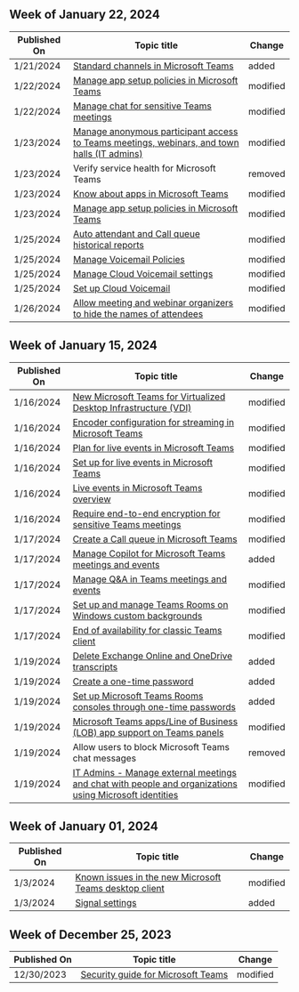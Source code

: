 <!-- This file is generated automatically each week. Changes made to this file will be overwritten.-->



## Week of January 22, 2024


| Published On |Topic title | Change |
|------|------------|--------|
| 1/21/2024 | [Standard channels in Microsoft Teams](/MicrosoftTeams/standard-channels) | added |
| 1/22/2024 | [Manage app setup policies in Microsoft Teams](/MicrosoftTeams/teams-app-setup-policies) | modified |
| 1/22/2024 | [Manage chat for sensitive Teams meetings](/MicrosoftTeams/manage-chat-sensitive-meetings) | modified |
| 1/23/2024 | [Manage anonymous participant access to Teams meetings, webinars, and town halls (IT admins)](/MicrosoftTeams/anonymous-users-in-meetings) | modified |
| 1/23/2024 | Verify service health for Microsoft Teams | removed |
| 1/23/2024 | [Know about apps in Microsoft Teams](/MicrosoftTeams/apps-in-teams) | modified |
| 1/23/2024 | [Manage app setup policies in Microsoft Teams](/MicrosoftTeams/teams-app-setup-policies) | modified |
| 1/25/2024 | [Auto attendant and Call queue historical reports](/MicrosoftTeams/aa-cq-cqd-historical-reports) | modified |
| 1/25/2024 | [Manage Voicemail Policies](/MicrosoftTeams/manage-voicemail-policies) | modified |
| 1/25/2024 | [Manage Cloud Voicemail settings](/MicrosoftTeams/manage-voicemail-settings) | modified |
| 1/25/2024 | [Set up Cloud Voicemail](/MicrosoftTeams/set-up-phone-system-voicemail) | modified |
| 1/26/2024 | [Allow meeting and webinar organizers to hide the names of attendees](/MicrosoftTeams/hide-attendee-names) | modified |


## Week of January 15, 2024


| Published On |Topic title | Change |
|------|------------|--------|
| 1/16/2024 | [New Microsoft Teams for Virtualized Desktop Infrastructure (VDI)](/MicrosoftTeams/new-teams-vdi-requirements-deploy) | modified |
| 1/16/2024 | [Encoder configuration for streaming in Microsoft Teams](/MicrosoftTeams/teams-encoder-configuration) | modified |
| 1/16/2024 | [Plan for live events in Microsoft Teams](/MicrosoftTeams/teams-live-events/plan-for-teams-live-events) | modified |
| 1/16/2024 | [Set up for live events in Microsoft Teams](/MicrosoftTeams/teams-live-events/set-up-for-teams-live-events) | modified |
| 1/16/2024 | [Live events in Microsoft Teams overview](/MicrosoftTeams/teams-stream-overview) | modified |
| 1/16/2024 | [Require end-to-end encryption for sensitive Teams meetings](/MicrosoftTeams/end-to-end-encrypted-meetings) | modified |
| 1/17/2024 | [Create a Call queue in Microsoft Teams](/MicrosoftTeams/create-a-phone-system-call-queue) | modified |
| 1/17/2024 | [Manage Copilot for Microsoft Teams meetings and events](/MicrosoftTeams/copilot-teams-transcription) | added |
| 1/17/2024 | [Manage Q&A in Teams meetings and events](/MicrosoftTeams/manage-qna-for-teams) | modified |
| 1/17/2024 | [Set up and manage Teams Rooms on Windows custom backgrounds](/MicrosoftTeams/rooms/custom-backgrounds) | modified |
| 1/17/2024 | [End of availability for classic Teams client](/MicrosoftTeams/teams-classic-client-end-of-availability) | modified |
| 1/19/2024 | [Delete Exchange Online and OneDrive transcripts](/MicrosoftTeams/delete-exchange-online-transcripts) | added |
| 1/19/2024 | [Create a one-time password](/MicrosoftTeams/rooms/create-otp) | added |
| 1/19/2024 | [Set up Microsoft Teams Rooms consoles through one-time passwords](/MicrosoftTeams/rooms/first-time-setup) | added |
| 1/19/2024 | [Microsoft Teams apps/Line of Business (LOB) app support on Teams panels](/MicrosoftTeams/app-support-on-teams-panels) | modified |
| 1/19/2024 | Allow users to block Microsoft Teams chat messages | removed |
| 1/19/2024 | [IT Admins - Manage external meetings and chat with people and organizations using Microsoft identities](/MicrosoftTeams/trusted-organizations-external-meetings-chat) | modified |


## Week of January 01, 2024


| Published On |Topic title | Change |
|------|------------|--------|
| 1/3/2024 | [Known issues in the new Microsoft Teams desktop client](/MicrosoftTeams/new-teams-known-issues) | modified |
| 1/3/2024 | [Signal settings](/MicrosoftTeams/rooms/signal-settings) | added |


## Week of December 25, 2023


| Published On |Topic title | Change |
|------|------------|--------|
| 12/30/2023 | [Security guide for Microsoft Teams](/MicrosoftTeams/shared-device-security-for-microsoft-teams) | modified |

